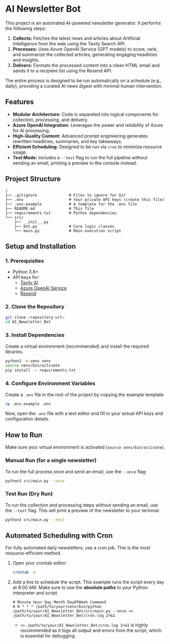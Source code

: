# AI Newsletter Bot

This project is an automated AI-powered newsletter generator. It performs the following steps:

1.  **Collects:** Fetches the latest news and articles about Artificial Intelligence from the web using the Tavily Search API.
2.  **Processes:** Uses Azure OpenAI Service (GPT models) to score, rank, and summarize the collected articles, generating engaging headlines and insights.
3.  **Delivers:** Formats the processed content into a clean HTML email and sends it to a recipient list using the Resend API.

The entire process is designed to be run automatically on a schedule (e.g., daily), providing a curated AI news digest with minimal human intervention.

## Features

- **Modular Architecture:** Code is separated into logical components for collection, processing, and delivery.
- **Azure OpenAI Integration:** Leverages the power and reliability of Azure for AI processing.
- **High-Quality Content:** Advanced prompt engineering generates rewritten headlines, summaries, and key takeaways.
- **Efficient Scheduling:** Designed to be run via `cron` to minimize resource usage.
- **Test Mode:** Includes a `--test` flag to run the full pipeline without sending an email, printing a preview to the console instead.

## Project Structure

```
/
├── .gitignore              # Files to ignore for Git
├── .env                    # Your private API keys (create this file)
├── .env.example            # A template for the .env file
├── README.md               # This file
├── requirements.txt        # Python dependencies
└── src/
    ├── __init__.py
    ├── bot.py              # Core logic classes
    └── main.py             # Main execution script
```

## Setup and Installation

### 1. Prerequisites

- Python 3.8+
- API keys for:
    - [Tavily AI](https://tavily.com/)
    - [Azure OpenAI Service](https://azure.microsoft.com/en-us/products/ai-services/openai-service)
    - [Resend](https://resend.com/)

### 2. Clone the Repository

```bash
git clone <repository-url>
cd AI_Newsletter_Bot
```

### 3. Install Dependencies

Create a virtual environment (recommended) and install the required libraries.

```bash
python3 -m venv venv
source venv/bin/activate
pip install -r requirements.txt
```

### 4. Configure Environment Variables

Create a `.env` file in the root of the project by copying the example template.

```bash
cp .env.example .env
```

Now, open the `.env` file with a text editor and fill in your actual API keys and configuration details.

## How to Run

Make sure your virtual environment is activated (`source venv/bin/activate`).

### Manual Run (for a single newsletter)

To run the full process once and send an email, use the `--once` flag:

```bash
python3 src/main.py --once
```

### Test Run (Dry Run)

To run the collection and processing steps without sending an email, use the `--test` flag. This will print a preview of the newsletter to your terminal.

```bash
python3 src/main.py --test
```

## Automated Scheduling with Cron

For fully automated daily newsletters, use a cron job. This is the most resource-efficient method.

1.  Open your crontab editor:
    ```bash
    crontab -e
    ```

2.  Add a line to schedule the script. This example runs the script every day at 8:00 AM. Make sure to use the **absolute paths** to your Python interpreter and script.

    ```cron
    # Minute Hour Day Month DayOfWeek Command
    0 8 * * * /path/to/your/venv/bin/python /path/to/your/AI_Newsletter_Bot/src/main.py --once >> /path/to/your/AI_Newsletter_Bot/cron.log 2>&1
    ```

    - `>> /path/to/your/AI_Newsletter_Bot/cron.log 2>&1` is highly recommended as it logs all output and errors from the script, which is essential for debugging.
